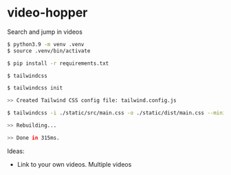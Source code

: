 # video-hopper
Search and jump in videos 


```sh
$ python3.9 -m venv .venv
$ source .venv/bin/activate
```

```sh
$ pip install -r requirements.txt
```

```sh
$ tailwindcss
```

```sh
$ tailwindcss init

>> Created Tailwind CSS config file: tailwind.config.js
```

```sh
$ tailwindcss -i ./static/src/main.css -o ./static/dist/main.css --minify

>> Rebuilding...

>> Done in 315ms.
```


Ideas:

- Link to your own videos. Multiple videos